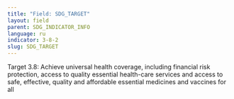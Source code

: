 ```yaml
---
title: "Field: SDG_TARGET"
layout: field
parent: SDG_INDICATOR_INFO
language: ru
indicator: 3-8-2
slug: SDG_TARGET
---
```

Target 3.8: Achieve universal health coverage, including financial risk protection, access to quality essential health-care services and access to safe, effective, quality and affordable essential medicines and vaccines for all